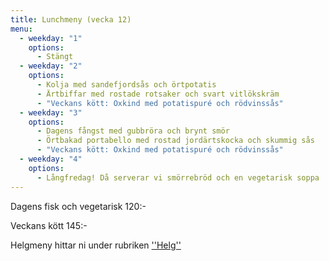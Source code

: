 ```yaml
---
title: Lunchmeny (vecka 12)
menu:
  - weekday: "1"
    options:
      - Stängt
  - weekday: "2"
    options:
      - Kolja med sandefjordsås och örtpotatis
      - Ärtbiffar med rostade rotsaker och svart vitlökskräm
      - "Veckans kött: Oxkind med potatispuré och rödvinssås"
  - weekday: "3"
    options:
      - Dagens fångst med gubbröra och brynt smör
      - Örtbakad portabello med rostad jordärtskocka och skummig sås
      - "Veckans kött: Oxkind med potatispuré och rödvinssås"
  - weekday: "4"
    options:
      - Långfredag! Då serverar vi smörrebröd och en vegetarisk soppa
---
```

Dagens fisk och vegetarisk 120:-

Veckans kött 145:-



Helgmeny hittar ni under rubriken [''Helg''](https://www.restaurangstoraholm.se/helg?i=2)
